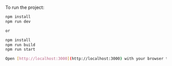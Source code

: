 To run the project:

```bash
npm install
npm run dev

or

npm install
npm run build
npm run start

Open [http://localhost:3000](http://localhost:3000) with your browser to see the result.
```
